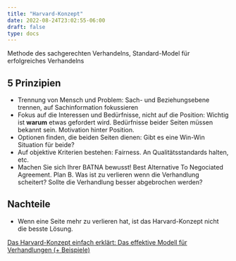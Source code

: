 ```yaml
---
title: "Harvard-Konzept"
date: 2022-08-24T23:02:55-06:00
draft: false
type: docs
---
```


Methode des sachgerechten Verhandelns, Standard-Model für erfolgreiches Verhandelns

## 5 Prinzipien

- Trennung von Mensch und Problem: Sach- und Beziehungsebene trennen, auf Sachinformation fokussieren
- Fokus auf die Interessen und Bedürfnisse, nicht auf die Position: Wichtig ist **warum** etwas gefordert wird.
  Bedürfnisse beider Seiten müssen bekannt sein. Motivation hinter Position.
- Optionen finden, die beiden Seiten dienen: Gibt es eine Win-Win Situation für beide?
- Auf objektive Kriterien bestehen: Fairness. An Qualitätsstandards halten, etc.
- Machen Sie sich Ihrer BATNA bewusst! Best Alternative To Negociated Agreement. Plan B. Was ist zu verlieren wenn
  die Verhandlung scheitert? Sollte die Verhandlung besser abgebrochen werden?

## Nachteile

- Wenn eine Seite mehr zu verlieren hat, ist das Harvard-Konzept nicht die besste Lösung.

[Das Harvard-Konzept einfach erklärt: Das effektive Modell für Verhandlungen (+ Beispiele)](https://www.youtube.com/watch?v=QmJcYzzN7BA)
